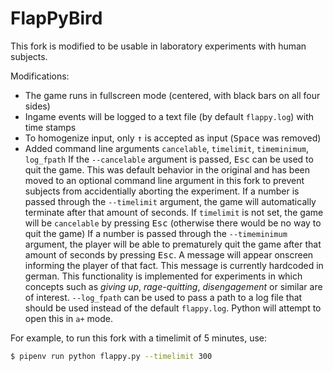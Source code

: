 FlapPyBird
===============

This fork is modified to be usable in laboratory experiments with human subjects.

Modifications:
- The game runs in fullscreen mode (centered, with black bars on all four sides)
- Ingame events will be logged to a text file (by default `flappy.log`) with time stamps
- To homogenize input, only <kbd>&uarr;</kbd> is accepted as input (<kbd>Space</kbd> was removed)
- Added command line arguments `cancelable`, `timelimit`, `timeminimum`, `log_fpath`
   If the `--cancelable` argument is passed, <kbd>Esc</kbd> can be used to quit the game. This was default behavior in the original and has been moved to an optional command line argument in this fork to prevent subjects from accidentially aborting the experiment.
   If a number is passed through the `--timelimit` argument, the game will automatically terminate after that amount of seconds. If `timelimit` is not set, the game will be `cancelable` by pressing <kbd>Esc</kbd> (otherwise there would be no way to quit the game)
   If a number is passed through the `--timeminimum` argument, the player will be able to prematurely quit the game after that amount of seconds by pressing <kbd>Esc</kbd>. A message will appear onscreen informing the player of that fact. This message is currently hardcoded in german. This functionality is implemented for experiments in which concepts such as *giving up*, *rage-quitting*, *disengagement* or similar are of interest.
   `--log_fpath` can be used to pass a path to a log file that should be used instead of the default `flappy.log`. Python will attempt to open this in `a+` mode.

For example, to run this fork with a timelimit of 5 minutes, use:

```bash
$ pipenv run python flappy.py --timelimit 300
```
